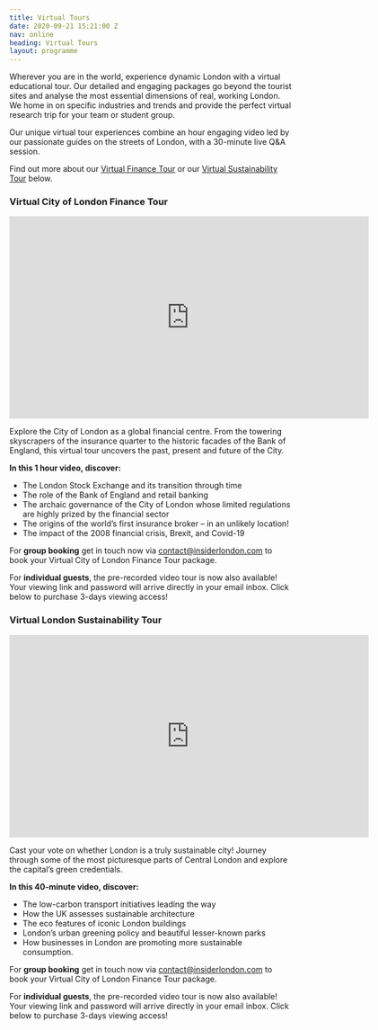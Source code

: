 ```yaml
---
title: Virtual Tours
date: 2020-09-21 15:21:00 Z
nav: online
heading: Virtual Tours
layout: programme
---
```


Wherever you are in the world, experience dynamic London with a virtual educational tour. Our detailed and engaging packages go beyond the tourist sites and analyse the most essential dimensions of real, working London. We home in on specific industries and trends and provide the perfect virtual research trip for your team or student group.

Our unique virtual tour experiences combine an hour engaging video led by our passionate guides on the streets of London, with a 30-minute live Q&A session.

Find out more about our  [Virtual Finance Tour](#virtual-city-of-london-finance-tour) or our [Virtual Sustainability Tour](#virtual-london-sustainability-tour) below.
         
    
### Virtual City of London Finance Tour
<iframe src="https://player.vimeo.com/video/464964582" width="640" height="360" frameborder="0" allow="autoplay; fullscreen" allowfullscreen></iframe>

Explore the City of London as a global financial centre. From the towering skyscrapers of the insurance quarter to the historic facades of the Bank of England, this virtual tour uncovers the past, present and future of the City.

**In this 1 hour video, discover:**

* The London Stock Exchange and its transition through time
* The role of the Bank of England and retail banking
* The archaic governance of the City of London whose limited regulations are highly prized by the financial sector
* The origins of the world’s first insurance broker – in an unlikely location!
* The impact of the 2008 financial crisis, Brexit, and Covid-19

For **group booking** get in touch now via [contact@insiderlondon.com](mailto:contact@insiderlondon.com) to book your Virtual City of London Finance Tour package.

For **individual guests**, the pre-recorded video tour is now also available! Your viewing link and password will arrive directly in your email inbox. Click below to purchase 3-days viewing access!

<div id="smart-button-container">
      <div style="text-align: center;">
        <div id="paypal-button-container"></div>
      </div>
    </div>
  <script src="https://www.paypal.com/sdk/js?client-id=AfMBv6sR_vUrXQ7s7VvjhhR5SpnK5uV1mqFDzAxGh6tC_Hd2MHujg7c3bGzlc6FmNItHj9s10KNwXeEX&currency=GBP" data-sdk-integration-source="button-factory"></script>
  <script>
    function initPayPalButton() {
      paypal.Buttons({
        style: {
          shape: 'rect',
          color: 'silver',
          layout: 'vertical',
          label: 'buynow',
          
        },

        createOrder: function(data, actions) {
          return actions.order.create({
            purchase_units: [{"amount":{"currency_code":"GBP","value":10}}]
          });
        },

        onApprove: function(data, actions) {
          return actions.order.capture().then(function(details) {
            alert('Transaction completed by ' + details.payer.name.given_name + '!');
          });
        },

        onError: function(err) {
          console.log(err);
        }
      }).render('#paypal-button-container');
    }
    initPayPalButton();
  </script>

### Virtual London Sustainability Tour

<iframe src="https://player.vimeo.com/video/458894861" width="640" height="360" frameborder="0" allow="autoplay; fullscreen" allowfullscreen></iframe>
  
  
Cast your vote on whether London is a truly sustainable city! Journey through some of the most picturesque parts of Central London and explore the capital’s green credentials.

**In this 40-minute video, discover:**

* The low-carbon transport initiatives leading the way
* How the UK assesses sustainable architecture
* The eco features of iconic London buildings
* London’s urban greening policy and beautiful lesser-known parks
* How businesses in London are promoting more sustainable consumption.

For **group booking** get in touch now via [contact@insiderlondon.com](mailto:contact@insiderlondon.com) to book your Virtual City of London Finance Tour package.

For **individual guests**, the pre-recorded video tour is now also available! Your viewing link and password will arrive directly in your email inbox. Click below to purchase 3-days viewing access!

